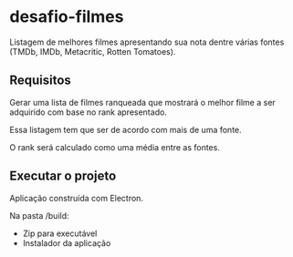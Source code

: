 # desafio-filmes

Listagem de melhores filmes apresentando sua nota dentre várias fontes (TMDb, IMDb, Metacritic, Rotten Tomatoes).

## Requisitos

Gerar uma lista de filmes ranqueada que mostrará o melhor filme a ser adquirido com base no rank apresentado.

Essa listagem tem que ser de acordo com mais de uma fonte.

O rank será calculado como uma média entre as fontes.

## Executar o projeto

Aplicação construída com Electron.

Na pasta /build:
- Zip para executável
- Instalador da aplicação

